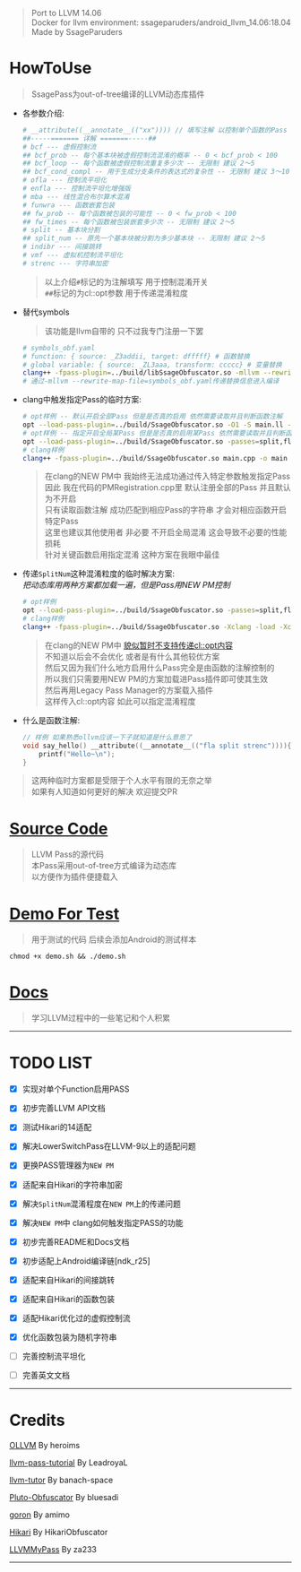 >
> Port to LLVM 14.06<br>
> Docker for llvm environment: ssageparuders/android_llvm_14.06:18.04<br>
> Made by SsageParuders<br>
>

# HowToUse

> SsagePass为out-of-tree编译的LLVM动态库插件<br>

- 各参数介绍:
    ```bash
    # __attribute((__annotate__(("xx")))) // 填写注解 以控制单个函数的Pass
    ##-----======= 详解 =======-----##
    # bcf --- 虚假控制流
    ## bcf_prob -- 每个基本块被虚假控制流混淆的概率 -- 0 < bcf_prob < 100
    ## bcf_loop -- 每个函数被虚假控制流重复多少次 -- 无限制 建议 2～5
    ## bcf_cond_compl -- 用于生成分支条件的表达式的复杂性 -- 无限制 建议 3～10
    # ofla --- 控制流平坦化
    # enfla --- 控制流平坦化增强版
    # mba --- 线性混合布尔算术混淆
    # funwra --- 函数嵌套包装
    ## fw_prob -- 每个函数被包装的可能性 -- 0 < fw_prob < 100
    ## fw_times -- 每个函数被包装嵌套多少次 -- 无限制 建议 2～5
    # split -- 基本块分割
    ## split_num -- 原先一个基本块被分割为多少基本块 -- 无限制 建议 2～5
    # indibr --- 间接跳转
    # vmf --- 虚拟机控制流平坦化
    # strenc --- 字符串加密
    ```
    > 以上介绍`#`标记的为注解填写 用于控制混淆开关<br>
    > `##`标记的为cl::opt参数 用于传递混淆粒度

- 替代symbols
    > 该功能是llvm自带的 只不过我专门注册一下罢
    ```bash
    # symbols_obf.yaml
    # function: { source: _Z3addii, target: dfffff} # 函数替换
    # global variable: { source: _ZL3aaa, transform: ccccc} # 变量替换
    clang++ -fpass-plugin=../build/libSsageObfuscator.so -mllvm --rewrite-map-file=symbols_obf.yaml main.cpp -o main
    # 通过-mllvm --rewrite-map-file=symbols_obf.yaml传递替换信息进入编译
    ```

- clang中触发指定Pass的临时方案:<br>

    ```bash
    # opt样例 -- 默认开启全部Pass 但是是否真的启用 依然需要读取并且判断函数注解
    opt --load-pass-plugin=../build/SsageObfuscator.so -O1 -S main.ll -o main_fla.ll
    # opt样例 -- 指定开启全局某Pass 但是是否真的启用某Pass 依然需要读取并且判断函数注解
    opt --load-pass-plugin=../build/SsageObfuscator.so -passes=split,fla -S main.ll -o main_fla.ll
    # clang样例
    clang++ -fpass-plugin=../build/SsageObfuscator.so main.cpp -o main
    ```
    > 在clang的NEW PM中 我始终无法成功通过传入特定参数触发指定Pass<br>
    > 因此 我在代码的PMRegistration.cpp里 默认注册全部的Pass 并且默认为不开启<br>
    > 只有读取函数注解 成功匹配到相应Pass的字符串 才会对相应函数开启特定Pass<br>
    > 这里也建议其他使用者 非必要 不开启全局混淆 这会导致不必要的性能损耗<br>
    > 针对关键函数启用指定混淆 这种方案在我眼中最佳

- 传递`SplitNum`这种混淆粒度的临时解决方案:<br>
    *把动态库用两种方案都加载一遍，但是Pass用NEW PM控制*
    ```bash
    # opt样例
    opt --load-pass-plugin=../build/SsageObfuscator.so -passes=split,fla -load ../Build/SsageObfuscator.so -split_num=7 -S main.ll -o main_fla.ll
    # clang样例
    clang++ -fpass-plugin=../build/SsageObfuscator.so -Xclang -load -Xclang ../build/SsageObfuscator.so -mllvm -split_num=7 main.cpp -o main
    ```
    > 在clang的NEW PM中 [貌似暂时不支持传递cl::opt内容](https://github.com/banach-space/llvm-tutor/blob/c69893afc6248a5b3c72d38a8ec5600a50f92bb4/lib/MBAAdd.cpp#L12-L19)<br>
    > 不知道以后会不会优化 或者是有什么其他较优方案<br>
    > 然后又因为我们什么地方启用什么Pass完全是由函数的注解控制的<br>
    > 所以我们只需要用NEW PM的方案加载进Pass插件即可使其生效<br>
    > 然后再用Legacy Pass Manager的方案载入插件<br>
    > 这样传入cl::opt内容 如此可以指定混淆程度

- 什么是函数注解:<br>
    ```cpp
    // 样例 如果熟悉ollvm应该一下子就知道是什么意思了
    void say_hello() __attribute((__annotate__(("fla split strenc")))){
        printf("Hello~\n");
    }
    ```

> 这两种临时方案都是受限于个人水平有限的无奈之举<br>
> 如果有人知道如何更好的解决 欢迎提交PR

# [Source Code](./Obfuscation/)

> LLVM Pass的源代码<br>
> 本Pass采用out-of-tree方式编译为动态库<br>
> 以方便作为插件便捷载入

# [Demo For Test](./Demo/)

> 用于测试的代码 后续会添加Android的测试样本

```shell
chmod +x demo.sh && ./demo.sh
```

# [Docs](./docs/)

> 学习LLVM过程中的一些笔记和个人积累

---

# TODO LIST

- [x] 实现对单个Function启用PASS

- [x] 初步完善LLVM API文档

- [x] 测试Hikari的14适配

- [x] 解决LowerSwitchPass在LLVM-9以上的适配问题

- [x] 更换PASS管理器为`NEW PM`

- [x] 适配来自Hikari的字符串加密

- [x] 解决`SplitNum`混淆程度在`NEW PM`上的传递问题

- [x] 解决`NEW PM`中 clang如何触发指定PASS的功能

- [x] 初步完善README和Docs文档

- [x] 初步适配上Android编译链[ndk_r25]

- [x] 适配来自Hikari的间接跳转

- [x] 适配来自Hikari的函数包装

- [x] 适配Hikari优化过的虚假控制流

- [x] 优化函数包装为随机字符串

- [ ] 完善控制流平坦化

- [ ] 完善英文文档

---

# Credits

[OLLVM](https://github.com/heroims/obfuscator) By heroims

[llvm-pass-tutorial](https://github.com/LeadroyaL/llvm-pass-tutorial) By LeadroyaL

[llvm-tutor](https://github.com/banach-space/llvm-tutor) By banach-space

[Pluto-Obfuscator](https://github.com/bluesadi/Pluto-Obfuscator) By bluesadi

[goron](https://github.com/amimo/goron) By amimo

[Hikari](https://github.com/HikariObfuscator/Hikari) By HikariObfuscator

[LLVMMyPass](https://github.com/za233/LLVMMyPass) By za233

---